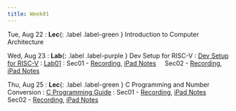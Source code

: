 ```yaml
---
title: Week01
---
```


Tue, Aug 22
: **Lec**{: .label .label-green } Introduction to Computer Architecture
&nbsp; &nbsp; 
  
Wed, Aug 23
: **Lab**{: .label .label-purple } Dev Setup for RISC-V
: [Dev Setup for RISC-V](/guides/dev-setup)
: [Lab01](/assignments/lab01)
: Sec01 - [Recording](/),
          [iPad Notes](/)
&nbsp; &nbsp;
Sec02 - [Recording](/),
        [iPad Notes](/)

Thu, Aug 25
: **Lec**{: .label .label-green } C Programming and Number Conversion
: [C Programming Guide](/guides/c-programming)
: Sec01 - [Recording](/),
          [iPad Notes](/)
&nbsp; &nbsp;
Sec02 - [Recording](/),
        [iPad Notes](/)
